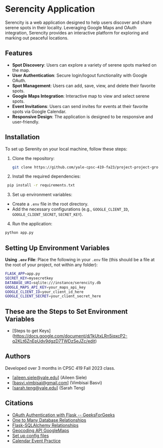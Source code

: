# Serencity Application

Serencity is a web application designed to help users discover and share serene spots in their locality. Leveraging Google Maps and OAuth integration, Serencity provides an interactive platform for exploring and marking out peaceful locations.

## Features

- **Spot Discovery**: Users can explore a variety of serene spots marked on the map.
- **User Authentication**: Secure login/logout functionality with Google OAuth.
- **Spot Management**: Users can add, save, view, and delete their favorite spots.
- **Google Maps Integration**: Interactive map to view and select serene spots.
- **Event Invitations**: Users can send invites for events at their favorite spots via Google Calendar.
- **Responsive Design**: The application is designed to be responsive and user-friendly.

## Installation

To set up Serenity on your local machine, follow these steps:

1. Clone the repository:
   ```bash
   git clone https://github.com/yale-cpsc-419-fa23/project-project-group-5.git
   ```
   
2. Install the required dependencies:
  ```bash
   pip install -r requirements.txt
  ```

3. Set up environment variables:
- Create a `.env` file in the root directory.
- Add the necessary configurations (e.g., `GOOGLE_CLIENT_ID`, `GOOGLE_CLIENT_SECRET`, `SECRET_KEY`).

4. Run the application:
  ```bash
  python app.py
  ```

## Setting Up Environment Variables

**Using `.env` File**: Place the following in your `.env` file (this should be a file at the root of your project, not within any folder):

```bash
FLASK_APP=app.py
SECRET_KEY=mysecretkey
DATABASE_URI=sqlite:///instance/serencity.db
GOOGLE_MAPS_API_KEY=your_maps_api_key
GOOGLE_CLIENT_ID=your_client_id_here
GOOGLE_CLIENT_SECRET=your_client_secret_here
````

## These are the Steps to Set Environment Variables
- [Steps to get Keys] (https://docs.google.com/document/d/1kUtxLRn5iqxcP2-q2KLt6ZnEpUdv9dgzD7TWDzSeJZc/edit)


## Authors 
Developed over 3 months in CPSC 419 Fall 2023 class. 
- [aileen.siele@yale.edu] (Aileen Siele)
- [basvi.vimbisai@gmail.com] (Vimbisai Basvi)
- [sarah.teng@yale.edu] (Sarah Teng)

## Citations

- [OAuth Authentication with Flask -- GeeksForGeeks](https://www.geeksforgeeks.org/oauth-authentication-with-flask-connect-to-google-twitter-and-facebook/)
- [One to Many Database Relationships](https://www.digitalocean.com/community/tutorials/how-to-use-one-to-many-database-relationships-with-flask-sqlalchemy)
- [Flask-SQLAlchemy Relationships](https://dev.to/freddiemazzilli/flask-sqlalchemy-relationships-exploring-relationship-associations-igo)
- [Geocoding API GoogleMaps](https://developers.google.com/maps/documentation/geocoding)
- [Set up config files](https://docs.google.com/document/d/1d2Sqeza0p0NRnAa0rTzbAyimkjS2C7bM5WLUdD5ZSVk/edit?usp=sharing)
- [Calendar Event Practice](https://github.com/VimBasvi/Calendar-Invite-Test)

